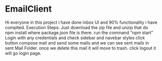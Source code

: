 # EmailClient

Hi everyone in this project i have done inbox UI and 90% functionality i have complted. 
Execution Steps:
Just download the zip file and unzip that
do npm install where package.json file is there.
run the command "npm start"
Login with any credentials and check sidebar and navebar styles
click button compose mail and send some mails and we can see sent mails in sent Mail Folder.
once we delete this mail it will move to trash.
click logout it will go login page.
